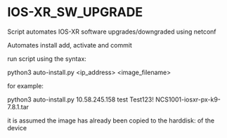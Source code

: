 # IOS-XR_SW_UPGRADE
Script automates IOS-XR software upgrades/downgraded using netconf

Automates install add, activate and commit

run script using the syntax:

python3 auto-install.py <ip_address> <username> <password> <image_filename>

for example:

python3 auto-install.py 10.58.245.158 test Test123! NCS1001-iosxr-px-k9-7.8.1.tar

it is assumed the image has already been copied to the harddisk: of the device
